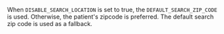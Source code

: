 When `DISABLE_SEARCH_LOCATION` is set to true, the `DEFAULT_SEARCH_ZIP_CODE` is used. Otherwise, the patient's zipcode is preferred. The default search zip code is used as a fallback.
